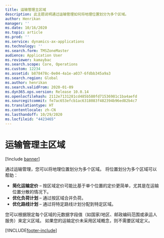 ```yaml
---
title: 运输管理主区域
description: 此主题说明通过运输管理如何将地理位置划分为多个区域。
author: Henrikan
manager: ''
ms.date: 10/16/2020
ms.topic: article
ms.prod: ''
ms.service: dynamics-ax-applications
ms.technology: ''
ms.search.form: TMSZoneMaster
audience: Application User
ms.reviewer: kamaybac
ms.search.scope: Core, Operations
ms.custom: 12234
ms.assetid: b878478c-0e04-4a1e-a037-6fdbb345a9a3
ms.search.region: Global
ms.author: henrikan
ms.search.validFrom: 2020-01-09
ms.dyn365.ops.version: Release 10.0.14
ms.openlocfilehash: 2112e7131281cd485b580fd71536981c1ba4aefd
ms.sourcegitcommit: fe7ac653efcb1ac6318083f482394b96ed82b4c7
ms.translationtype: HT
ms.contentlocale: zh-CN
ms.lasthandoff: 10/29/2020
ms.locfileid: "4423465"
---
```

# <a name="transportation-management-zone-master"></a>运输管理主区域

[!include [banner](../includes/banner.md)]

通过运输管理，您可以将地理位置划分为多个区域。 将位置划分为多个区域可以帮助：

- **简化运输定价** – 按区域定价可能比基于单个位置的定价更简单，尤其是在运输位置分散的情况下。
- **优化负荷计划** – 通过按区域合并负荷。
- **优化路线计划** – 通过将特定路线计划分配到特定区域。

您可以根据限定每个区域的元数据字段值（如国家/地区、邮政编码范围或承运人服务）来定义区域。 如果您的运输定价未采用区域概念，则不需要区域定义。


[!INCLUDE[footer-include](../../includes/footer-banner.md)]